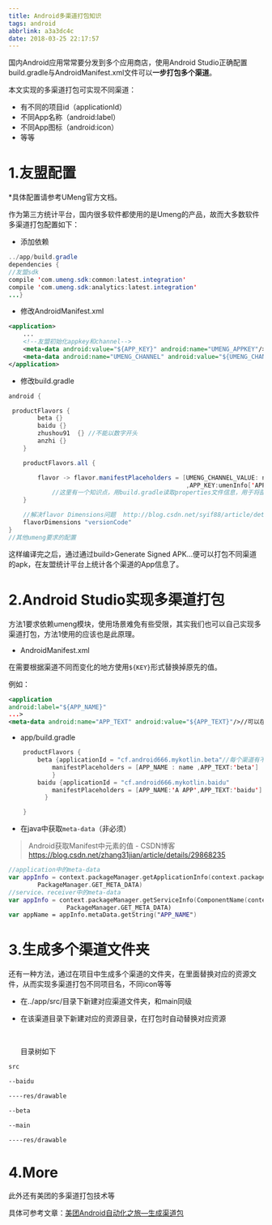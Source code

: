```yaml
---
title: Android多渠道打包知识
tags: android
abbrlink: a3a3dc4c
date: 2018-03-25 22:17:57
---
```


国内Android应用常常要分发到多个应用商店，使用Android Studio正确配置build.gradle与AndroidManifest.xml文件可以**一步打包多个渠道**。

本文实现的多渠道打包可实现不同渠道：

* 有不同的项目id（applicationId）
* 不同App名称（android:label）
* 不同App图标（android:icon）
* 等等



# 1.友盟配置

*具体配置请参考UMeng官方文档。

作为第三方统计平台，国内很多软件都使用的是Umeng的产品，故而大多数软件多渠道打包配置如下：

* 添加依赖

```java
../app/build.gradle
dependencies {
//友盟sdk
compile 'com.umeng.sdk:common:latest.integration'
compile 'com.umeng.sdk:analytics:latest.integration'
...}
```

* 修改AndroidManifest.xml

```xml
<application>
	...
	<!--友盟初始化appkey和channel-->
    <meta-data android:value="${APP_KEY}" android:name="UMENG_APPKEY"/>
    <meta-data android:name="UMENG_CHANNEL" android:value="${UMENG_CHANNEL_VALUE}" />
</application>
```

* 修改build.gradle

```java
android {

 productFlavors {
        beta {}
        baidu {}
        zhushou91  {} //不能以数字开头
        anzhi {}
    }

    productFlavors.all {

        flavor -> flavor.manifestPlaceholders = [UMENG_CHANNEL_VALUE: name
                                                 ,APP_KEY:umenInfo['APP_KEY']]
            //这里有一个知识点，用build.gradle读取properties文件信息，用于将部分信息统一放置在本地配置文件中，避免泄漏，若无此类要求可直接使用 APP_KEY:'da15d26d1a'等
    }

    //解决flavor Dimensions问题  http://blog.csdn.net/syif88/article/details/75009663
    flavorDimensions "versionCode"
}
//其他umeng要求的配置
```

这样编译完之后，通过通过build>Generate Signed APK...便可以打包不同渠道的apk，在友盟统计平台上统计各个渠道的App信息了。

# 2.Android Studio实现多渠道打包

方法1要求依赖umeng模块，使用场景难免有些受限，其实我们也可以自己实现多渠道打包，方法1使用的应该也是此原理。

* AndroidManifest.xml

在需要根据渠道不同而变化的地方使用`${KEY}`形式替换掉原先的值。

例如：

```xml
<application
android:label="${APP_NAME}"
...>
<meta-data android:name="APP_TEXT" android:value="${APP_TEXT}"/>//可以在java文件中获取到
```

* app/build.gradle

```java
    productFlavors {
        beta {applicationId = "cf.android666.mykotlin.beta"//每个渠道有不同的包名
            manifestPlaceholders = [APP_NAME : name ,APP_TEXT:'beta']
            }
        baidu {applicationId = "cf.android666.mykotlin.baidu"
            manifestPlaceholders = [APP_NAME:'A APP',APP_TEXT:'baidu']
          }

    }
```

* 在java中获取`meta-data`（非必须）

> Android获取Manifest中<meta-data>元素的值 - CSDN博客  https://blog.csdn.net/zhang31jian/article/details/29868235

```kotlin
//application中的meta-data
var appInfo = context.packageManager.getApplicationInfo(context.packageName,
        PackageManager.GET_META_DATA)
//service、receiver中的meta-data
var appInfo = context.packageManager.getServiceInfo(ComponentName(context,MService::class.java),
                PackageManager.GET_META_DATA)
var appName = appInfo.metaData.getString("APP_NAME")
```

# 3.生成多个渠道文件夹

还有一种方法，通过在项目中生成多个渠道的文件夹，在里面替换对应的资源文件，从而实现多渠道打包不同项目名，不同icon等等

* 在../app/src/目录下新建对应渠道文件夹，和main同级

* 在该渠道目录下新建对应的资源目录，在打包时自动替换对应资源

  ​

  目录树如下

```xml
src

--baidu

----res/drawable

--beta

--main

----res/drawable

```

# 4.More

此外还有美团的多渠道打包技术等

具体可参考文章：[美团Android自动化之旅—生成渠道包](https://tech.meituan.com/mt-apk-packaging.html)



